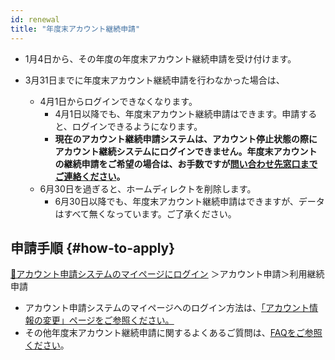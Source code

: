 ```yaml
---
id: renewal
title: "年度末アカウント継続申請"
---
```


- 1月4日から、その年度の年度末アカウント継続申請を受け付けます。

- 3月31日までに年度末アカウント継続申請を行わなかった場合は、
    - 4月1日からログインできなくなります。
        - 4月1日以降でも、年度末アカウント継続申請はできます。申請すると、ログインできるようになります。
        - **現在のアカウント継続申請システムは、アカウント停止状態の際にアカウント継続システムにログインできません。年度末アカウントの継続申請をご希望の場合は、お手数ですが[問い合わせ先窓口までご連絡ください](/application/reference)。**
    - 6月30日を過ぎると、ホームディレクトを削除します。
        - 6月30日以降でも、年度末アカウント継続申請はできますが、データはすべて無くなっています。ご了承ください。


## 申請手順 {#how-to-apply}

[&#x1f517;<u>アカウント申請システムのマイページにログイン</u>](/blog/2024-10-25-account_system_maintenance) <!-- (https://sc-account.ddbj.nig.ac.jp/auth/realms/master/protocol/openid-connect/auth?client_id=sc&scope=openid&response_type=code&redirect_uri=https%3A%2F%2Fsc-account.ddbj.nig.ac.jp%2Fapi%2Fauth%2Fcallback%2Fkeycloak&state=6ygcuJParJ3i8ZlDMnKicXvW3MxkWp4t06IBKOVAbIE&code_challenge=hDLDfyOsqUc58Z-xzzz1g5ybLDycWgY7UV8e-qu1jd8&code_challenge_method=S256) -->＞アカウント申請＞利用継続申請


- アカウント申請システムのマイページへのログイン方法は、[<u>「アカウント情報の変更」ページをご参照ください。</u>](/application/change_account_info)
- その他年度末アカウント継続申請に関するよくあるご質問は、[<u>FAQをご参照ください</u>](/guides/FAQ/faq_application/faq_renewal/)。




